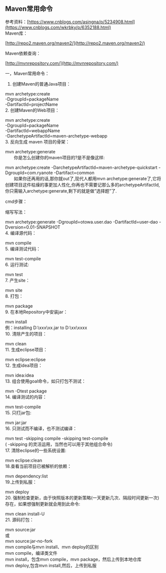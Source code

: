 ## Maven常用命令

参考资料：[https://www.cnblogs.com/asingna/p/5234908.html](https://www.cnblogs.com/wkrbky/p/6352188.html)  
Maven库：

[http://repo2.maven.org/maven2/](http://repo2.maven.org/maven2/)

Maven依赖查询：

[http://mvnrepository.com/](http://mvnrepository.com/)

一，Maven常用命令：  
1. 创建Maven的普通Java项目：

mvn archetype:create  
    -DgroupId=packageName  
    -DartifactId=projectName  
2. 创建Maven的Web项目：

mvn archetype:create  
    -DgroupId=packageName  
    -DartifactId=webappName  
    -DarchetypeArtifactId=maven-archetype-webapp  
3. 反向生成 maven 项目的骨架：

mvn archetype:generate  
　　你是怎么创建你的maven项目的?是不是像这样:

mvn archetype:create -DarchetypeArtifactId=maven-archetype-quickstart -DgroupId=com.ryanote -Dartifact=common  
　　如果你还再用的话,那你就out了,现代人都用mvn archetype:generate了,它将创建项目这件枯燥的事更加人性化,你再也不需要记那么多的archetypeArtifactId,你只需输入archetype:generate,剩下的就是做”选择题”了.

cmd步骤：

缩写写法：

mvn archetype:generate -DgroupId=otowa.user.dao -DartifactId=user-dao -Dversion=0.01-SNAPSHOT  
4. 编译源代码：

mvn compile  
5. 编译测试代码：

mvn test-compile  
6. 运行测试:

mvn test  
7. 产生site：

mvn site  
8. 打包：

mvn package  
9. 在本地Repository中安装jar：

mvn install  
例：installing D:\xxx\xx.jar to D:\xx\xxxx  
10. 清除产生的项目：

mvn clean  
11. 生成eclipse项目：

mvn eclipse:eclipse  
12. 生成idea项目：

mvn idea:idea  
13. 组合使用goal命令，如只打包不测试：

mvn -Dtest package  
14. 编译测试的内容：

mvn test-compile  
15. 只打jar包:

mvn jar:jar  
16. 只测试而不编译，也不测试编译：

mvn test -skipping compile -skipping test-compile  
 \( -skipping 的灵活运用，当然也可以用于其他组合命令\)   
17. 清除eclipse的一些系统设置:

mvn eclipse:clean   
18.查看当前项目已被解析的依赖：

mvn dependency:list  
19.上传到私服：

mvn deploy  
20. 强制检查更新，由于快照版本的更新策略\(一天更新几次、隔段时间更新一次\)存在，如果想强制更新就会用到此命令:

mvn clean install-U  
21. 源码打包：

mvn source:jar  
或  
mvn source:jar-no-fork  
mvn compile与mvn install、mvn deploy的区别  
mvn compile，编译类文件  
mvn install，包含mvn compile，mvn package，然后上传到本地仓库  
mvn deploy,包含mvn install,然后，上传到私服

